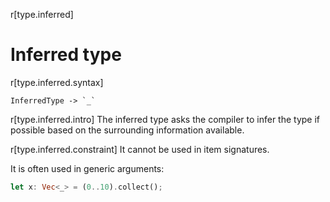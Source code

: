 r[type.inferred]
# Inferred type

r[type.inferred.syntax]
```grammar,types
InferredType -> `_`
```

r[type.inferred.intro]
The inferred type asks the compiler to infer the type if possible based on the
surrounding information available.

r[type.inferred.constraint]
It cannot be used in item signatures.

It is often used in generic arguments:

```rust
let x: Vec<_> = (0..10).collect();
```

<!--
  What else should be said here?
  The only documentation I am aware of is https://rustc-dev-guide.rust-lang.org/type-inference.html
  There should be a broader discussion of type inference somewhere.
-->
